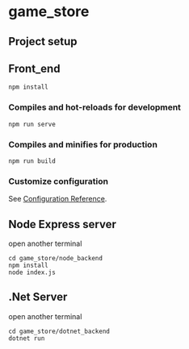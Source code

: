 # game_store

## Project setup

## Front_end
```
npm install
```

### Compiles and hot-reloads for development
```
npm run serve
```

### Compiles and minifies for production
```
npm run build
```

### Customize configuration
See [Configuration Reference](https://cli.vuejs.org/config/).

## Node Express server 

open another terminal 
```
cd game_store/node_backend
npm install
node index.js
```


## .Net Server

open another terminal 
```
cd game_store/dotnet_backend
dotnet run
